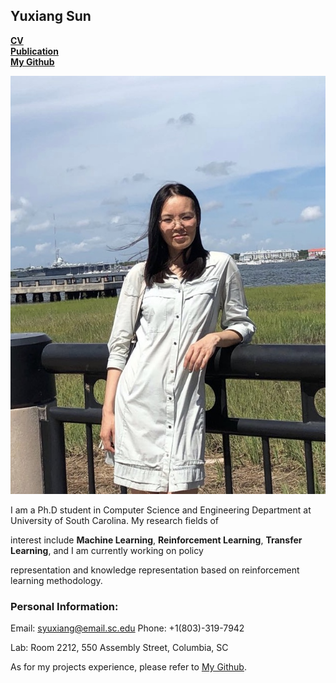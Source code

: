 ## Yuxiang Sun

[**CV**]()             
[**Publication**]()               
[**My Github**](https://github.com/SunCherry)

 ![GitHub Logo](https://github.com/SunCherry/SunCherry.github.io/blob/master/me.jpg)

I am a Ph.D student in Computer Science and Engineering Department at University of South Carolina. My research fields of 

interest include **Machine Learning**, **Reinforcement Learning**, **Transfer Learning**, and I am currently working on policy 

representation and knowledge representation based on reinforcement learning methodology.

### Personal Information:
Email: syuxiang@email.sc.edu   Phone: +1(803)-319-7942

Lab: Room 2212, 550 Assembly Street, Columbia, SC

As for my projects experience, please refer to [My Github](https://github.com/SunCherry).

